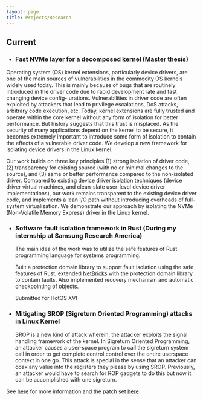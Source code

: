 ```yaml
---
layout: page
title: Projects/Research
---
```


## Current
 - ### Fast NVMe layer for a decomposed kernel (Master thesis)

Operating system (OS) kernel extensions, particularly device drivers, are one of the main sources of
vulnerabilities in the commodity OS kernels widely used today. This is mainly because of bugs that are
routinely introduced in the driver code due to rapid development rate and fast changing device config-
urations. Vulnerabilities in driver code are often exploited by attackers that lead to privilege escalations,
DoS attacks, arbitrary code execution, etc. Today, kernel extensions are fully trusted and operate within
the core kernel without any form of isolation for better performance. But history suggests that this trust is
misplaced. As the security of many applications depend on the kernel to be secure, it becomes extremely
important to introduce some form of isolation to contain the effects of a vulnerable driver code.
We develop a new framework for isolating device drivers in the Linux kernel. 

Our work builds on
three key principles (1) strong isolation of driver code, (2) transparency for existing source (with no or
minimal changes to the source), and (3) same or better performance compared to the non-isolated driver.
Compared to existing device driver isolation techniques (device driver virtual machines, and clean-slate
user-level device driver implementations), our work remains transparent to the existing device driver
code, and implements a lean I/O path without introducing overheads of full-system virtualization. We
demonstrate our approach by isolating the NVMe (Non-Volatile Memory Express) driver in the Linux
kernel.

 - ### Software fault isolation framework in Rust (During my internship at Samsung Research America)
	The main idea of the work was to utilize the safe features of Rust programming language for systems programming.

	Built a protection domain library to support fault isolation using the safe features of Rust,
	extended [NetBricks](https://github.com/NetSys/NetBricks) with the protection domain library to contain faults.
	Also implemented recovery mechanism and automatic checkpointing of objects.

	Submitted for HotOS XVI

 - ### Mitigating SROP (Sigreturn Oriented Programming) attacks in Linux Kernel 
   SROP is a new kind of attack wherein, the attacker exploits the signal handling framework of the kernel. In Sigreturn Oriented Programming, an attacker causes a user-space program to call the sigreturn system call in order to get complete control control over the entire userspace context in one go. This attack is special in the sense that an attacker can coax any value into the registers they please by using SROP. Previously, an attacker would have to search for ROP gadgets to do this but now it can be accomplished with one sigreturn.

See [here](http://www.cs.vu.nl/~herbertb/papers/srop_sp14.pdf) for more information and the patch set [here](https://lkml.org/lkml/2016/2/6/166)

